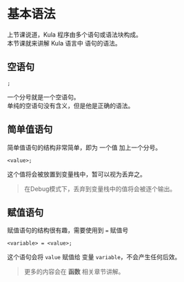 # 基本语法
上节课说道，Kula 程序由多个语句或语法块构成。    
本节课就来讲解 Kula 语言中 语句的语法。

## 空语句
```
;
```
一个分号就是一个空语句。  
单纯的空语句没有含义，但是他是正确的语法。

## 简单值语句
简单值语句的结构非常简单，即为 一个值 加上一个分号。
```
<value>;
```
这个值将会被放置到变量栈中，暂可以视为丢弃之。
> 在Debug模式下，丢弃到变量栈中的值将会被逐个输出。

## 赋值语句
赋值语句的结构很有趣，需要使用到 `=` 赋值号
```
<variable> = <value>;
```
这个语句会将 `value` 赋值给 变量 `variable`，不会产生任何后效。


> 更多的内容会在 **函数** 相关章节讲解。